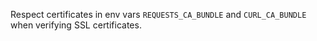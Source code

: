 Respect certificates in env vars `REQUESTS_CA_BUNDLE` and `CURL_CA_BUNDLE` when verifying SSL certificates.
